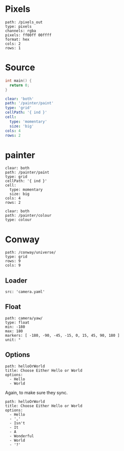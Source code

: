 # Pixels

``` control
path: /pixels_out
type: pixels
channels: rgba
pixels: ff00ff 00ffff
format: hex
cols: 2
rows: 1
```





# Source

``` c
int main() {
  return 0;
}
```

``` yaml
clear: 'both'
path: '/painter/paint'
type: 'grid'
cellPath: '{ ind }'
cell:
  type: 'momentary'
  size: 'big'
cols: 4
rows: 2
```

# painter

``` control
clear: both
path: /painter/paint
type: grid
cellPath: '{ ind }'
cell:
  type: momentary
  size: big
cols: 4
rows: 2
```

``` control
clear: both
path: /painter/colour
type: colour
```


# Conway

``` control
path: /conway/universe/
type: grid
rows: 9
cols: 9
```



## Loader

``` control
src: 'camera.yaml'
```


## Float

``` control
path: camera/yaw/
type: float
min: -180
max: 180
markers: [ -180, -90, -45, -15, 0, 15, 45, 90, 180 ]
unit: °
```

## Options

``` control
path: helloOrWorld
title: Choose Either Hello or World
options:
  - Hello
  - World
```
Again, to make sure they sync.
``` control
path: helloOrWorld
title: Choose Either Hello or World
options:
  - Hello
  - ','
  - Isn't
  - It
  - A
  - Wonderful
  - World
  - '?'
```
